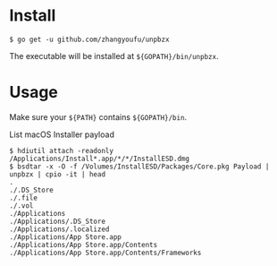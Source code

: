 # Install

```
$ go get -u github.com/zhangyoufu/unpbzx
```
The executable will be installed at `${GOPATH}/bin/unpbzx`.

# Usage

Make sure your `${PATH}` contains `${GOPATH}/bin`.

List macOS Installer payload
```
$ hdiutil attach -readonly /Applications/Install*.app/*/*/InstallESD.dmg
$ bsdtar -x -O -f /Volumes/InstallESD/Packages/Core.pkg Payload | unpbzx | cpio -it | head
.
./.DS_Store
./.file
./.vol
./Applications
./Applications/.DS_Store
./Applications/.localized
./Applications/App Store.app
./Applications/App Store.app/Contents
./Applications/App Store.app/Contents/Frameworks
```
